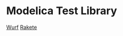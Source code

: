 # Modelica Test Library
[Wurf](https://fhanisch.github.io/Doc/DevLib.html#DevLib.Wurf)
[Rakete](https://fhanisch.github.io/Doc/DevLib.html#DevLib.Rakete)
